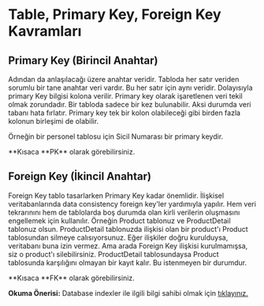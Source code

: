 # Table, Primary Key, Foreign Key Kavramları

## Primary Key (Birincil Anahtar)

Adından da anlaşılacağı üzere anahtar veridir. Tabloda her satır veriden sorumlu bir tane anahtar veri vardır. Bu her satır için aynı veridir. Dolayısıyla primary Key bilgisi kolona verilir. Primary key olarak işaretlenen veri tekil olmak zorundadır. Bir tabloda sadece bir kez bulunabilir. Aksi durumda veri tabanı hata fırlatır. Primary key tek bir kolon olabileceği gibi birden fazla kolonun birleşimi de olabilir.

Örneğin bir personel tablosu için Sicil Numarası bir primary keydir.

**Kısaca **PK\*\* olarak görebilirsiniz.

## Foreign Key (İkincil Anahtar)

Foreign Key tablo tasarlarken Primary Key kadar önemlidir. İlişkisel veritabanlarında data consistency foreign key'ler yardımıyla yapılır. Hem veri tekrarınını hem de tablolarda boş durumda olan kirli verilerin oluşmasını engellemek için kullanılır. Örneğin Product tablonuz ve ProductDetail tablonuz olsun. ProductDetail tablonuzda ilişkisi olan bir product'ı Product tablosundan silmeye calısıyorsunuz. Eğer ilişkiler doğru kurulduysa, veritabanı buna izin vermez. Ama arada Foreign Key ilişkisi kurulmamışsa, siz o product'ı silebilirsiniz. ProductDetail tablosundaysa Product tablosunda karşılığını olmayan bir kayıt kalır. Bu istenmeyen bir durumdur.

**Kısaca **FK\*\* olarak görebilirsiniz.

**Okuma Önerisi:** Database indexler ile ilgili bilgi sahibi olmak için [tıklayınız.](https://medium.com/trendyol-tech/sql-server-index-yap%C4%B1s%C4%B1-aba652828fe2)

